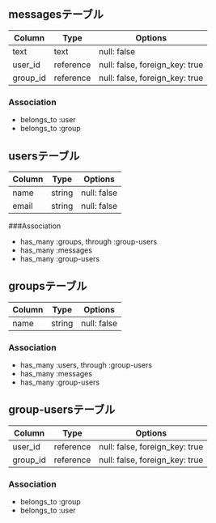 ## messagesテーブル
|Column|Type|Options|
|------|----|-------|
|text|text|null: false|
|user_id|reference|null: false, foreign_key: true|
|group_id|reference|null: false, foreign_key: true|

### Association
- belongs_to :user
- belongs_to :group


## usersテーブル
|Column|Type|Options|
|------|----|-------|
|name|string|null: false|
|email|string|null: false|

###Association
- has_many :groups, through :group-users
- has_many :messages
- has_many :group-users


## groupsテーブル
|Column|Type|Options|
|------|----|-------|
|name|string|null: false|

### Association
- has_many :users, through :group-users
- has_many :messages
- has_many :group-users


## group-usersテーブル
|Column|Type|Options|
|------|----|-------|
|user_id|reference|null: false, foreign_key: true|
|group_id|reference|null: false, foreign_key: true|

### Association
- belongs_to :group
- belongs_to :user